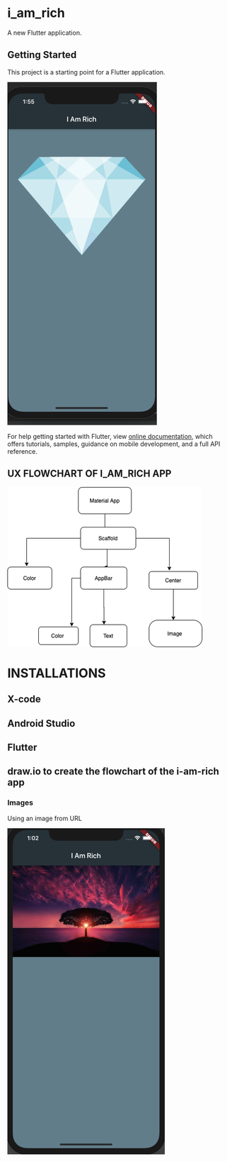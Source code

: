 # i_am_rich

A new Flutter application.

## Getting Started

This project is a starting point for a Flutter application.


![](images/addedDiamond.png)



For help getting started with Flutter, view 
[online documentation](https://flutter.dev/docs), which offers tutorials,
samples, guidance on mobile development, and a full API reference.

## UX FLOWCHART OF I_AM_RICH APP

  ![](images/i_am_rich_structure.png)
  
  

# INSTALLATIONS
## X-code


## Android Studio 


## Flutter 


## draw.io to create the flowchart of the i-am-rich app


   ### Images 

 Using an image from URL
 
 
   ![](images/addedImage.png)






